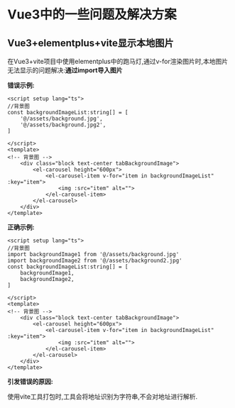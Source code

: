 # Vue3中的一些问题及解决方案

## Vue3+elementplus+vite显示本地图片

在Vue3+vite项目中使用elementplus中的跑马灯,通过v-for渲染图片时,本地图片无法显示的问题解决:**通过import导入图片**

**错误示例:**

```vue
<script setup lang="ts">
//背景图
const backgroundImageList:string[] = [
    '@/assets/background.jpg',
    '@/assets/background.jpg2',
]

</script>
<template>
<!-- 背景图 -->
    <div class="block text-center tabBackgroundImage">
        <el-carousel height="600px">
            <el-carousel-item v-for="item in backgroundImageList" :key="item">
                <img :src="item" alt="">
            </el-carousel-item>
        </el-carousel>
    </div>
</template>
```

**正确示例:**

```vue
<script setup lang="ts">
//背景图
import backgroundImage1 from '@/assets/background.jpg'
import backgroundImage2 from '@/assets/background2.jpg'
const backgroundImageList:string[] = [
    backgroundImage1,
    backgroundImage2,
]

</script>
<template>
<!-- 背景图 -->
    <div class="block text-center tabBackgroundImage">
        <el-carousel height="600px">
            <el-carousel-item v-for="item in backgroundImageList" :key="item">
                <img :src="item" alt="">
            </el-carousel-item>
        </el-carousel>
    </div>
</template>
```

**引发错误的原因:**

使用vite工具打包时,工具会将地址识别为字符串,不会对地址进行解析.
